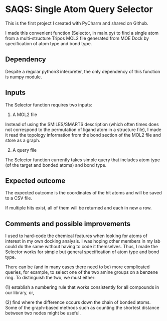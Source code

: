 # SAQS: Single Atom Query Selector

This is the first project I created with PyCharm and shared on Github. 

I made this convenient function (Selector, in main.py) to find a single atom from a multi-structure Tripos MOL2 file generated from MOE Dock by specification of atom type and bond type. 

## Dependency

Despite a regular python3 interpreter, the only dependency of this function is numpy module. 


## Inputs

The Selector function requires two inputs:

1. A MOL2 file

Instead of using the SMILES/SMARTS description (which often times does not correspond to the permutation of ligand atom in a structure file), I made it read the topology information from the bond section of the MOL2 file and store as a graph. 

2. A query file

The Selector function currently takes simple query that includes atom type (of the target and bonded atoms) and bond type. 


## Expected outcome

The expected outcome is the coordinates of the hit atoms and will be saved to a CSV file. 

If multiple hits exist, all of them will be returned and each in new a row. 


## Comments and possible improvements

I used to hard-code the chemical features when looking for atoms of interest in my own docking analysis. I was hoping other members in my lab could do the same without having to code it themselves. Thus, I made the Selector works for simple but general specification of atom type and bond type. 

There can be (and in many cases there need to be) more complicated queries, for example, to select one of the two amine groups on a benzene ring. To distinguish the two, we must either:

(1) establish a numbering rule that works consistently for all compounds in our library, or, 

(2) find where the difference occurs down the chain of bonded atoms. Some of the graph-based methods such as counting the shortest distance between two nodes might be useful.  
